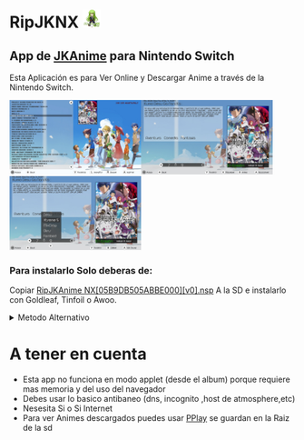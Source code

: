 # RipJKNX <img style="display:inline" src="Icon.jpg" width="32"/>
 App de [JKAnime](https://jkanime.net/) para Nintendo Switch
----------------------------------------
Esta Aplicación es para Ver Online y Descargar Anime a través de la Nintendo Switch.


<img style="display:inline" src="ScreenShots/ScreenShots_2.jpg" width="232"/><img style="display:inline" src="ScreenShots/ScreenShots_3.jpg" width="232"/><img style="display:inline" src="ScreenShots/ScreenShots_4.jpg" width="232"/>

### Para instalarlo Solo deberas de:
Copiar [RipJKAnime NX[05B9DB505ABBE000][v0].nsp](https://github.com/StarDustCFW/RipJKNX/blob/master/out/RipJKAnime%20NX%5B05B9DB505ABBE000%5D%5Bv0%5D.nsp?raw=true) A la SD e instalarlo con Goldleaf, Tinfoil o Awoo.
<details>
  <summary>Metodo Alternativo</summary>
<li> Copiar el archivo RipJKAnime_NX.nro a la carpeta "switch/RipJKAnime_NX" en la SD.</li>
<li> Instalar el <a href="https://github.com/StarDustCFW/RipJKNX/blob/master/out/RipJKForwader%5B05B9DB505ABBE000%5D%5Bv0%5D.nsp?raw=true">RipJKForwader[05B9DB505ABBE000][v0].nsp</a> o Abrir un juego pulsando R y abrir RipJKAnime_NX</li>
</details>


# A tener en cuenta
* Esta app no funciona en modo applet (desde el album) porque requiere mas memoria y del uso del navegador 
* Debes usar lo basico antibaneo (dns, incognito ,host de atmosphere,etc)
* Nesesita Si o Si Internet 
* Para ver Animes descargados puedes usar [PPlay](https://github.com/Cpasjuste/pplay/) se guardan en la Raiz de la sd
